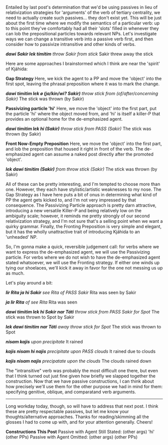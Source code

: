 Entailed by last post's determination that we'd be using passives in lieu of relativization strategies for 'arguments' of the verb of tertiary centrality, we need to actually create such passives... they don't exist yet. This will be just about the first time where we modify the semantics of a particular verb: up to this point they've comfortably had all their 'slots' filled in whenever they can lob the prepositional particles towards relevant NPs. Let's investigate ways we can change a transitive verb into a passive verb first, and then consider how to passivize intransitive and other kinds of verbs.

**_dawi Sakir lek tímitim_**
_throw Sakir from stick_
Sakir threw away the stick

Here are some approaches I brainstormed which I think are near the 'spirit' of Kjáhida:

**Gap Strategy**
Here, we kick the agent to a PP and move the 'object' into the first spot, leaving the phrasal preposition where it was to mark the change.

**_dawi tímitim lek ø (ja/kin/wi? Sakir)_**
_throw stick from (of/after/concerning Sakir)_
The stick was thrown (by Sakir)

**Passivizing particle 'hi'**
Here, we move the 'object' into the first part, put the particle 'hi' where the object moved from, and 'hi' is itself a killer-P that provides an optional home for the de-emphasized agent.

**_dawi tímitim lek hi (Sakir)_**
_throw stick from PASS (Sakir)_
The stick was thrown (by Sakir)

**Front Now-Empty Preposition**
Here, we move the 'object' into the first part, and lob the preposition that housed it right in front of the verb. The de-emphasized agent can assume a naked post directly after the promoted 'object'.

**_lek dawi tímitim (Sakir)_**
_from throw stick (Sakir)_
The stick was thrown (by Sakir)

All of these can be pretty interesting, and I'm tempted to choose more than one. However, they each have stylistic/artistic weaknesses to my nose. The Gap Strategy as I have here puts a bit of onus in determining what kind of PP the agent gets kicked to, and I'm not very impressed by that consequence. The Passivizing Particle approach is pretty darn attractive, introducing a new versatile Killer-P and being relatively low on the ambiguity scale; however, it reminds me pretty strongly of our second relativization strategy, and I'm not sure that's a selling point when we want a quirky grammar. Finally, the Fronting Preposition is very simple and elegant, but it has the wholly unattractive trait of introducing Kjáhida to an 'unheaded' NP.

So, I'm gonna make a quick, reversible judgement call: for verbs where we want to express the de-emphasized agent, we will use the Passivizing particle. For verbs where we do not wish to have the de-emphasized agent stated whatsoever, we will use the Fronting strategy. If either one winds up tying our shoelaces, we'll kick it away in favor for the one not messing us up as much.

Let's play around a bit:

**_lir Ríta ja hi Sakir_**
_see Rita of PASS Sakir_
Rita was seen by Sakir

**_ja lir Rita_**
_of see Rita_
Rita was seen

**_dawi tímitim lek hi Sakir nar Táti_**
_throw stick from PASS Sakir for Spot_
The stick was thrown to Spot by Sakir

**_lek dawi tímitim nar Táti_**
_away throw stick for Spot_
The stick was thrown to Spot

**_nísam kajis_**
_upon precipitate_
It rained

**_kajis nisam hi najis_**
_precipitate upon PASS clouds_
It rained due to clouds

**_kajis nisam najis_**
_precipatate upon the clouds_
The clouds rained down

The "intransitive" verb was probably the most difficult one there, but even that I think turned out just fine given how briefly we slapped together the construction. Now that we have passive constructions, I can think about how precisely we'll use them for the other purpose we had in mind for them: specifying genitive, oblique, and comparatand verb arguments.

-----------

Long workday today, though, so will have to address that next post. I think these are pretty respectable passives, but let me know your thoughts/alternative approaches. Thanks for reading/skimming all the glosses I had to come up with, and for your attention generally. Cheers!

**Constructions This Post**
Passive with Agent Still Stated: <verb> <promoted NP> (other args) <promoted-beyond particle> 'hi' <agent> (other PPs)
Passive with Agent Omitted: <promoted-beyond particle> <verb> <promotedNP> (other args) (other PPs)
